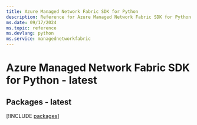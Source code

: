 ```yaml
---
title: Azure Managed Network Fabric SDK for Python
description: Reference for Azure Managed Network Fabric SDK for Python
ms.date: 09/17/2024
ms.topic: reference
ms.devlang: python
ms.service: managednetworkfabric
---
```

# Azure Managed Network Fabric SDK for Python - latest
## Packages - latest
[!INCLUDE [packages](managed-network-fabric-index.md)]